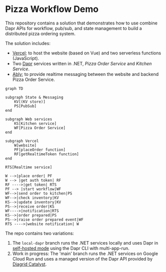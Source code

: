 # Pizza Workflow Demo

This repository contains a solution that demonstrates how to use combine Dapr APIs for workflow,  pub/sub, and state management to build a distributed pizza ordering system.

The solution includes:

- [Vercel](https://vercel.com); to host the website (based on Vue) and two serverless functions (JavaScript).
- Two [Dapr](http://dapr.io) services written in .NET, _Pizza Order Service_ and _Kitchen Service_.
- [Ably](https://ably.com/); to provide realtime messaging between the website and backend Pizza Order Service.

```mermaid
graph TD

subgraph State & Messaging
	KV[(KV store)]
	PS[PubSub]
end

subgraph Web services
	KS[Kitchen service]
	WF[Pizza Order Service]
end

subgraph Vercel
	W[website]
	PF[placeOrder function]
	RF[getRealtimeToken function]
end

RTS[Realtime service]

W -->|place order| PF
W --> |get auth token| RF
RF ---->|get token| RTS
PF --> |start workflow|WF
WF-->|send order to kitchen|PS
WF-->|check inventory|KV
KS-->|update inventory|KV
PS-->|receive order|KS
WF---->|notification|RTS
KS-->|order prepared|PS
PS-->|raise order prepared event|WF
RTS ---->|website notification| W
```

The repo contains two variations:

1. The `local-dapr` branch runs the .NET services locally and uses Dapr in [self-hosted mode](https://docs.dapr.io/operations/hosting/self-hosted/self-hosted-overview/) using the Dapr CLI with multi-app-run.
2. Work in progress: The 'main' branch runs the .NET services on Google Cloud Run and uses a managed version of the Dapr API provided by [Diagrid Catalyst](https://www.diagrid.io/catalyst).